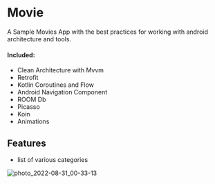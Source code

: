 # Movie
A Sample Movies App with the best practices for working with android architecture and tools.

#### Included: 
- Clean Architecture with Mvvm 
- Retrofit 
- Kotlin Coroutines and Flow 
- Android Navigation Component 
- ROOM Db 
- Picasso 
- Koin
- Animations

## Features 
- list of various categories

![photo_2022-08-31_00-33-13](https://user-images.githubusercontent.com/74027887/187532558-2862d1cb-8794-4390-89fe-2826d5fabe4e.jpg)



